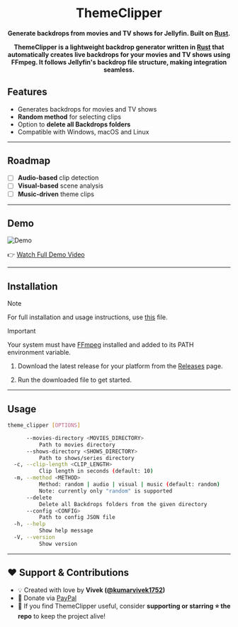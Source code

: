 <h1 align="center">ThemeClipper</h1>

<h4 align="center">Generate backdrops from movies and TV shows for Jellyfin. Built on <a href="https://rust-lang.org" target="_blank">Rust</a>.<br>

ThemeClipper is a lightweight backdrop generator written in [Rust](https://rust-lang.org) that automatically creates live backdrops for your movies and TV shows using FFmpeg.
It follows Jellyfin's backdrop file structure, making integration seamless.

## Features

- Generates backdrops for movies and TV shows
- **Random method** for selecting clips
- Option to **delete all Backdrops folders**
- Compatible with Windows, macOS and Linux

---

## Roadmap

- [ ] **Audio-based** clip detection
- [ ] **Visual-based** scene analysis
- [ ] **Music-driven** theme clips

---

## Demo

![Demo](docs/assets/demo.gif)

👉 [Watch Full Demo Video](docs/assets/demo.mp4)

---

## Installation

> [!NOTE]
> For full installation and usage instructions, use [this]() file.

> [!IMPORTANT]
> Your system must have [FFmpeg](https://ffmpeg.org/) installed and added to its PATH environment variable.

1. Download the latest release for your platform from the [Releases](https://github.com/kumarvivek1752/ThemeClipper/releases) page.

2. Run the downloaded file to get started.

---

## Usage

```bash
theme_clipper [OPTIONS]

      --movies-directory <MOVIES_DIRECTORY>
          Path to movies directory
      --shows-directory <SHOWS_DIRECTORY>
          Path to shows/series directory
  -c, --clip-length <CLIP_LENGTH>
          Clip length in seconds (default: 10)
  -m, --method <METHOD>
          Method: random | audio | visual | music (default: random)
          Note: currently only "random" is supported
      --delete
          Delete all Backdrops folders from the given directory
      --config <CONFIG>
          Path to config JSON file
  -h, --help
          Show help message
  -V, --version
          Show version
```

---

## ❤️ Support & Contributions

- 💡 Created with love by **Vivek ([@kumarvivek1752](https://github.com/kumarvivek1752))**
- 💝 Donate via [PayPal](https://paypal.me/kumarvivek1752)
- 🙏 If you find ThemeClipper useful, consider **supporting or starring ⭐ the repo** to keep the project alive!